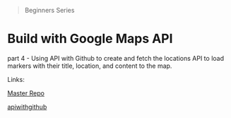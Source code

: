 > Beginners Series

# Build with Google Maps API

part 4 - Using API with Github to create and fetch the locations API to load markers with their title, location, and content to the map.

Links:

[Master Repo](https://github.com/RafaelDavisH/Building-with-Google-Maps-API/tree/master)

[apiwithgithub](https://apiwithgithub.com)
